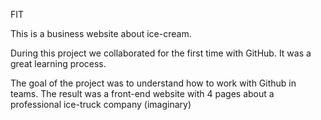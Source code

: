 FIT

This is a business website about ice-cream.

During this project we collaborated for the first time with GitHub. It was a great learning process.

The goal of the project was to understand how to work with Github in teams. The result was a front-end website with 4 pages about a professional ice-truck company (imaginary)
